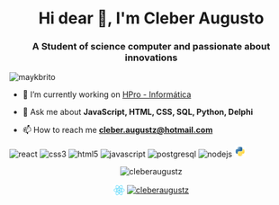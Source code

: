 <h1 align="center">Hi dear 👋, I'm Cleber Augusto</h1>
<h3 align="center">A Student of science computer and passionate about innovations</h3>
<p align="left"> <img src="https://komarev.com/ghpvc/?username=maykbrito" alt="maykbrito" /> </p>

- 🔭 I’m currently working on [HPro - Informática](http://hpro.com.br)

- 💬 Ask me about **JavaScript, HTML, CSS, SQL, Python, Delphi**

- 📫 How to reach me **cleber.augustz@hotmail.com**

<p align="left">
<img src="https://devicons.github.io/devicon/devicon.git/icons/react/react-original-wordmark.svg" alt="react" width="20" height="20"/>
<img src="https://devicons.github.io/devicon/devicon.git/icons/css3/css3-original-wordmark.svg" alt="css3"  width="20" height="20"/>
<img src="https://devicons.github.io/devicon/devicon.git/icons/html5/html5-original-wordmark.svg" alt="html5"  width="20" height="20"/>
<img src="https://devicons.github.io/devicon/devicon.git/icons/javascript/javascript-original.svg" alt="javascript" width="20" height="20"/>
<img src="https://devicons.github.io/devicon/devicon.git/icons/postgresql/postgresql-original-wordmark.svg" alt="postgresql" width="20" height="20"/>
<img src="https://devicons.github.io/devicon/devicon.git/icons/nodejs/nodejs-original.svg" alt="nodejs" width="20" height="20"/>
<img src=" https://github.com/devicons/devicon/blob/master/icons/python/python-original.svg" alt="python" width="20" height="20"/>
 </p>
<p align="center">
<img src="https://github-readme-stats.vercel.app/api?username=CleberAugustz&show_icons=true" alt="cleberaugustz"/> 
</p>

<p align="center">
<a href="http://cs-dev.zapto.org" target="blank"><img align="center" src="https://github.com/devicons/devicon/blob/master/icons/react/react-original.svg" alt="cleberaugustz" height="20" width="20" /></a>
<a href="https://www.linkedin.com/in/cleberaugustz/" target="blank"><img align="center" src="https://cdn.jsdelivr.net/npm/simple-icons@3.0.1/icons/linkedin.svg" alt="cleberaugustz" height="20" width="20" /></a>
</p>
<!--
**maykbrito/maykbrito** is a ✨ _special_ ✨ repository because its `README.md` (this file) appears on your GitHub profile.

Here are some ideas to get you started:

- 🔭 I’m currently working on ...
- 🌱 I’m currently learning ...
- 👯 I’m looking to collaborate on ...
- 🤔 I’m looking for help with ...
- 💬 Ask me about ...
- 📫 How to reach me: ...
- 😄 Pronouns: ...
- ⚡ Fun fact: ...
-->

